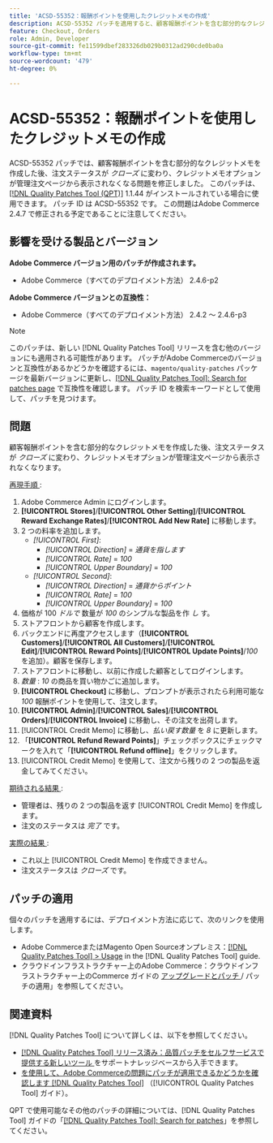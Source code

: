 ```yaml
---
title: 'ACSD-55352：報酬ポイントを使用したクレジットメモの作成'
description: ACSD-55352 パッチを適用すると、顧客報酬ポイントを含む部分的なクレジットメモを作成した後、注文ステータスが「クローズ」に変わり、クレジットメモオプションが管理注文ページに表示されなくなるAdobe Commerceの問題を修正できます。
feature: Checkout, Orders
role: Admin, Developer
source-git-commit: fe11599dbef283326db029b0312ad290cde0ba0a
workflow-type: tm+mt
source-wordcount: '479'
ht-degree: 0%

---
```


# ACSD-55352：報酬ポイントを使用したクレジットメモの作成

ACSD-55352 パッチでは、顧客報酬ポイントを含む部分的なクレジットメモを作成した後、注文ステータスが *クローズ* に変わり、クレジットメモオプションが管理注文ページから表示されなくなる問題を修正しました。 このパッチは、[[!DNL Quality Patches Tool (QPT)]](https://experienceleague.adobe.com/en/docs/commerce-knowledge-base/kb/announcements/commerce-announcements/magento-quality-patches-released-new-tool-to-self-serve-quality-patches) 1.1.44 がインストールされている場合に使用できます。 パッチ ID は ACSD-55352 です。 この問題はAdobe Commerce 2.4.7 で修正される予定であることに注意してください。

## 影響を受ける製品とバージョン

**Adobe Commerce バージョン用のパッチが作成されます。**

* Adobe Commerce（すべてのデプロイメント方法） 2.4.6-p2

**Adobe Commerce バージョンとの互換性：**

* Adobe Commerce（すべてのデプロイメント方法） 2.4.2 ～ 2.4.6-p3

>[!NOTE]
>
>このパッチは、新しい [!DNL Quality Patches Tool] リリースを含む他のバージョンにも適用される可能性があります。 パッチがAdobe Commerceのバージョンと互換性があるかどうかを確認するには、`magento/quality-patches` パッケージを最新バージョンに更新し、[[!DNL Quality Patches Tool]: Search for patches page](https://experienceleague.adobe.com/tools/commerce-quality-patches/index.html) で互換性を確認します。 パッチ ID を検索キーワードとして使用して、パッチを見つけます。

## 問題

顧客報酬ポイントを含む部分的なクレジットメモを作成した後、注文ステータスが *クローズ* に変わり、クレジットメモオプションが管理注文ページから表示されなくなります。

<u> 再現手順 </u>:

1. Adobe Commerce Admin にログインします。
2. **[!UICONTROL Stores]**/**[!UICONTROL Other Setting]**/**[!UICONTROL Reward Exchange Rates]**/**[!UICONTROL Add New Rate]** に移動します。
3. 2 つの料率を追加します。
   * *[!UICONTROL First]*:
      * *[!UICONTROL Direction]* = *通貨を指します*
      * *[!UICONTROL Rate]* = *100*
      * *[!UICONTROL Upper Boundary]* = *100*
   * *[!UICONTROL Second]*:
      * *[!UICONTROL Direction]* = *通貨からポイント*
      * *[!UICONTROL Rate]* = *100*
      * *[!UICONTROL Upper Boundary]* = *100*
4. 価格が 100 *ドルで* 数量が *100* のシンプルな製品を作 *し* す。
5. ストアフロントから顧客を作成します。
6. バックエンドに再度アクセスします（**[!UICONTROL Customers]**/**[!UICONTROL All Customers]**/**[!UICONTROL Edit]**/**[!UICONTROL Reward Points]**/**[!UICONTROL Update Points]**/*100* を追加）。顧客を保存します。
7. ストアフロントに移動し、以前に作成した顧客としてログインします。
8. *数量* : *10* の商品を買い物かごに追加します。
9. **[!UICONTROL Checkout]** に移動し、プロンプトが表示されたら利用可能な *100* 報酬ポイントを使用して、注文します。
10. **[!UICONTROL Admin]**/**[!UICONTROL Sales]**/**[!UICONTROL Orders]**/**[!UICONTROL Invoice]** に移動し、その注文を出荷します。
11. [!UICONTROL Credit Memo] に移動し、*払い戻す数量* を *8* に更新します。
12. 「**[!UICONTROL Refund Reward Points]**」チェックボックスにチェックマークを入れて「**[!UICONTROL Refund offline]**」をクリックします。
13. [!UICONTROL Credit Memo] を使用して、注文から残りの 2 つの製品を返金してみてください。

<u> 期待される結果 </u>:

* 管理者は、残りの 2 つの製品を返す [!UICONTROL Credit Memo] を作成します。
* 注文のステータスは *完了* です。

<u> 実際の結果 </u>:

* これ以上 [!UICONTROL Credit Memo] を作成できません。
* 注文ステータスは *クローズ* です。

## パッチの適用

個々のパッチを適用するには、デプロイメント方法に応じて、次のリンクを使用します。

* Adobe CommerceまたはMagento Open Sourceオンプレミス：[[!DNL Quality Patches Tool] > Usage](/help/tools/quality-patches-tool/usage.md) in the [!DNL Quality Patches Tool] guide.
* クラウドインフラストラクチャー上のAdobe Commerce：クラウドインフラストラクチャー上のCommerce ガイドの [ アップグレードとパッチ ](https://experienceleague.adobe.com/docs/commerce-cloud-service/user-guide/develop/upgrade/apply-patches.html)/ パッチの適用」を参照してください。

## 関連資料

[!DNL Quality Patches Tool] について詳しくは、以下を参照してください。

* [[!DNL Quality Patches Tool]  リリース済み：品質パッチをセルフサービスで提供する新しいツール ](https://experienceleague.adobe.com/en/docs/commerce-knowledge-base/kb/announcements/commerce-announcements/magento-quality-patches-released-new-tool-to-self-serve-quality-patches) をサポートナレッジベースから入手できます。
* [ を使用して、Adobe Commerceの問題にパッチが適用できるかどうかを確認します  [!DNL Quality Patches Tool]](/help/tools/quality-patches-tool/patches-available-in-qpt/check-patch-for-magento-issue-with-magento-quality-patches.md) （[!UICONTROL Quality Patches Tool] ガイド）。


QPT で使用可能なその他のパッチの詳細については、[!DNL Quality Patches Tool] ガイドの「[[!DNL Quality Patches Tool]: Search for patches](https://experienceleague.adobe.com/tools/commerce-quality-patches/index.html)」を参照してください。

